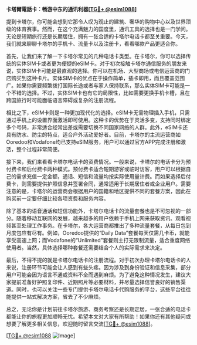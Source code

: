 **卡塔爾電話卡：畅游中东的通讯利器[[TG💪+ @esim1088](https://t.me/s/esim1088)]**

提到卡塔尔，你可能会想到它那令人叹为观止的建筑、奢华的购物中心以及世界顶级的体育赛事。然而，在这个充满魅力的国度里，通讯工具的选择也是一门学问。无论是短期旅行还是长期居住，拥有一张合适的卡塔尔电话卡都至关重要。今天，我们就来聊聊卡塔尔的手机卡、流量卡以及注册卡，看看哪款产品更适合你。

首先，让我们来了解一下卡塔尔常见的几种电话卡类型。在卡塔尔，你可以选择传统的实体SIM卡或者更为便捷的eSIM卡。对于初次接触卡塔尔通信服务的朋友来说，实体SIM卡可能是最直观的选择。你可以在机场、大型商场或电信运营商的门店购买到这种卡片。实体SIM卡的优点在于操作简单，插卡即用，而且覆盖范围广。如果你需要频繁拨打国际长途或者与家人保持联系，那么实体SIM卡可能是一个不错的选择。不过，实体SIM卡也有它的局限性，比如需要更换手机卡槽，且在跨国旅行时可能面临语言障碍或复杂的注册流程。

相比之下，eSIM卡则是一种更加现代化的选择。eSIM卡无需物理插入手机，只需通过手机上的设置界面激活即可使用。这种卡的优势在于灵活多变，支持同时绑定多个号码，非常适合经常出差或需要切换不同国家网络的人群。此外，eSIM卡还具有防水、防尘的特点，适合户外活动爱好者。目前，卡塔尔的主流运营商如Ooredoo和Vodafone均已支持eSIM服务，用户可以通过官方APP完成注册和激活，整个过程非常简便。

接下来，我们来看看卡塔尔电话卡的资费情况。一般来说，卡塔尔的电话卡分为预付费卡和后付费卡两种模式。预付费卡适合短期游客或临时访客，用户可以根据自己的需求充值一定金额，通话、短信和流量均按实际使用量计费。而如果选择后付费卡，则需要提供护照信息并签署合同，通常适用于长期居住者或企业用户。需要注意的是，卡塔尔的运营商会根据用户的国籍和地区提供不同的套餐方案，因此在购买前一定要仔细比较各项资费和服务内容。

除了基本的语音通话和短信功能外，卡塔尔电话卡的流量套餐也是不可忽视的一部分。随着移动互联网的发展，越来越多的用户依赖于手机上网来获取资讯、观看视频甚至处理工作事务。在卡塔尔，各大运营商都推出了多种流量套餐，从每日包到月度包应有尽有。例如，Ooredoo提供的“Daily Data”套餐每天仅需几卡币，就能享受高速上网；而Vodafone的“Unlimited”套餐则主打无限制流量，适合重度网络使用者。当然，具体选择哪种套餐还需要结合个人的实际需求来决定。

最后，不得不提的就是卡塔尔电话卡的注册流程。对于初次办理卡塔尔电话卡的人来说，注册环节可能会让人感到有些头疼。因为涉及到身份验证和信息采集，部分用户可能会因为语言不通或资料不全而遇到麻烦。为了避免这种情况发生，建议大家提前准备好护照复印件、近期照片等必要材料，并尽量选择信誉良好的销售渠道。同时，也可以关注一些专门提供卡塔尔电话卡代购服务的平台，这些平台往往能提供一站式解决方案，省去了不少麻烦。

总之，无论你是计划前往卡塔尔旅游、商务考察还是长期定居，一张合适的电话卡都能让你的旅程更加顺畅无忧。希望本文对大家有所帮助！如果你还有其他疑问或想要了解更多相关信息，欢迎随时留言交流[[TG💪+ @esim1088](https://t.me/s/esim1088)]。

[[TG💪+ @esim1088](https://t.me/s/esim1088) ![Image](https://i.postimg.cc/4NQfJmqS/Snipaste-2025-05-13-00-14-12.png)]